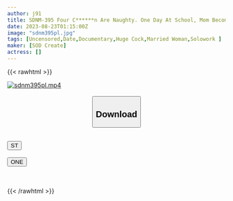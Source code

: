 ```yaml
---
author: j91
title: SDNM-395 Four C******n Are Naughty. One Day At School, Mom Becomes A Woman. Emi Kataoka, 36 Years Old, Chapter 2, A Nonstop Dense Affair Between Family Vacations
date: 2023-08-23T01:15:00Z
image: "sdnm395pl.jpg"
tags: [Uncensored,Date,Documentary,Huge Cock,Married Woman,Solowork ]
maker: [SOD Create]
actress: []
---
```



{{< rawhtml >}}

<div class="video" data-videoid="drZ2Y93l7vukVYe">
    <a href="javascript:;">
        <img src="https://my.j91.asia/posts/sdnm395pl/sdnm395pl.jpg" width="WIDTH" height="HEIGHT" alt="sdnm395pl.mp4" loading="lazy">
    </a>
</div>

<script type="text/javascript" src="https://j91.asia/asset/on-demand-st.js"></script>

<br>
  <link rel="stylesheet" href="https://j91.asia/asset/bs5.css">
  
  <center>
  <button class="btn btn-primary" type="button" data-bs-toggle="collapse" data-bs-target=".multi-collapse" aria-expanded="false" aria-controls="multiCollapseExample1 multiCollapseExample2"><h2>Download</h2></button></center>
</p>
<div class="row">
  <div class="col">
    <div class="collapse multi-collapse" id="multiCollapseExample1">
      <div class="card card-body">
	      	      <br>
<div class="buttons">  
<a href="https://streamtape.to/v/drZ2Y93l7vukVYe"><button class="btn-hover color-3"><i class="fa fa-download"></i> ST</button></a></div>
    </div>
  </div>
</div>
  <div class="col">
    <div class="collapse multi-collapse" id="multiCollapseExample2">
      <div class="card card-body">
	      <br>
<div class="buttons">
    <a href="https://oneupload.to/gxrrvdw0fnee"><button class="btn-hover color-9"><i class="fa fa-download"></i> ONE</button></a></div>
<br><br>
      </div>
    </div>
  </div>
</div>

{{< /rawhtml >}}